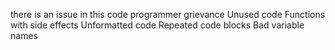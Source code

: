 there is an issue in this code programmer grievance
Unused code
Functions with side effects
Unformatted code
Repeated code blocks
Bad variable names